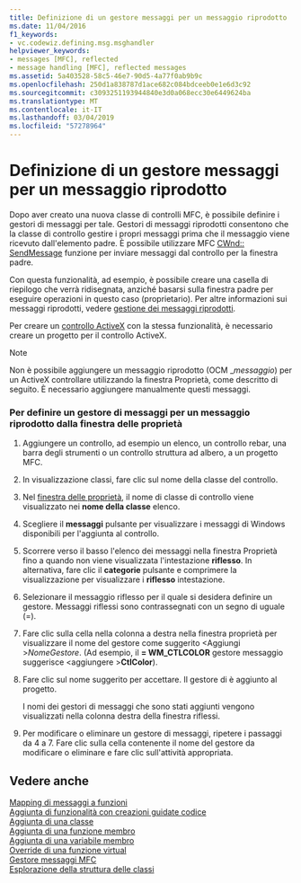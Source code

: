 ```yaml
---
title: Definizione di un gestore messaggi per un messaggio riprodotto
ms.date: 11/04/2016
f1_keywords:
- vc.codewiz.defining.msg.msghandler
helpviewer_keywords:
- messages [MFC], reflected
- message handling [MFC], reflected messages
ms.assetid: 5a403528-58c5-46e7-90d5-4a77f0ab9b9c
ms.openlocfilehash: 250d1a838787d1ace682c084bdceeb0e1e6d3c92
ms.sourcegitcommit: c3093251193944840e3d0a068ecc30e6449624ba
ms.translationtype: MT
ms.contentlocale: it-IT
ms.lasthandoff: 03/04/2019
ms.locfileid: "57278964"
---
```

# <a name="defining-a-message-handler-for-a-reflected-message"></a>Definizione di un gestore messaggi per un messaggio riprodotto

Dopo aver creato una nuova classe di controlli MFC, è possibile definire i gestori di messaggi per tale. Gestori di messaggi riprodotti consentono che la classe di controllo gestire i propri messaggi prima che il messaggio viene ricevuto dall'elemento padre. È possibile utilizzare MFC [CWnd:: SendMessage](../../mfc/reference/cwnd-class.md#sendmessage) funzione per inviare messaggi dal controllo per la finestra padre.

Con questa funzionalità, ad esempio, è possibile creare una casella di riepilogo che verrà ridisegnata, anziché basarsi sulla finestra padre per eseguire operazioni in questo caso (proprietario). Per altre informazioni sui messaggi riprodotti, vedere [gestione dei messaggi riprodotti](../../mfc/handling-reflected-messages.md).

Per creare un [controllo ActiveX](../../mfc/activex-controls-on-the-internet.md) con la stessa funzionalità, è necessario creare un progetto per il controllo ActiveX.

> [!NOTE]
>  Non è possibile aggiungere un messaggio riprodotto (OCM _*messaggio*) per un ActiveX controllare utilizzando la finestra Proprietà, come descritto di seguito. È necessario aggiungere manualmente questi messaggi.

### <a name="to-define-a-message-handler-for-a-reflected-message-from-the-properties-window"></a>Per definire un gestore di messaggi per un messaggio riprodotto dalla finestra delle proprietà

1. Aggiungere un controllo, ad esempio un elenco, un controllo rebar, una barra degli strumenti o un controllo struttura ad albero, a un progetto MFC.

1. In visualizzazione classi, fare clic sul nome della classe del controllo.

1. Nel [finestra delle proprietà](/visualstudio/ide/reference/properties-window), il nome di classe di controllo viene visualizzato nei **nome della classe** elenco.

1. Scegliere il **messaggi** pulsante per visualizzare i messaggi di Windows disponibili per l'aggiunta al controllo.

1. Scorrere verso il basso l'elenco dei messaggi nella finestra Proprietà fino a quando non viene visualizzata l'intestazione **riflesso**. In alternativa, fare clic il **categorie** pulsante e comprimere la visualizzazione per visualizzare i **riflesso** intestazione.

1. Selezionare il messaggio riflesso per il quale si desidera definire un gestore. Messaggi riflessi sono contrassegnati con un segno di uguale (=).

1. Fare clic sulla cella nella colonna a destra nella finestra proprietà per visualizzare il nome del gestore come suggerito \<Aggiungi >*NomeGestore*. (Ad esempio, il **= WM_CTLCOLOR** gestore messaggio suggerisce \<aggiungere >**CtlColor**).

1. Fare clic sul nome suggerito per accettare. Il gestore di è aggiunto al progetto.

   I nomi dei gestori di messaggi che sono stati aggiunti vengono visualizzati nella colonna destra della finestra riflessi.

9. Per modificare o eliminare un gestore di messaggi, ripetere i passaggi da 4 a 7. Fare clic sulla cella contenente il nome del gestore da modificare o eliminare e fare clic sull'attività appropriata.

## <a name="see-also"></a>Vedere anche

[Mapping di messaggi a funzioni](../../mfc/reference/mapping-messages-to-functions.md)<br/>
[Aggiunta di funzionalità con creazioni guidate codice](../../ide/adding-functionality-with-code-wizards-cpp.md)<br/>
[Aggiunta di una classe](../../ide/adding-a-class-visual-cpp.md)<br/>
[Aggiunta di una funzione membro](../../ide/adding-a-member-function-visual-cpp.md)<br/>
[Aggiunta di una variabile membro](../../ide/adding-a-member-variable-visual-cpp.md)<br/>
[Override di una funzione virtual](../../ide/overriding-a-virtual-function-visual-cpp.md)<br/>
[Gestore messaggi MFC](../../mfc/reference/adding-an-mfc-message-handler.md)<br/>
[Esplorazione della struttura delle classi](../../ide/navigating-the-class-structure-visual-cpp.md)
